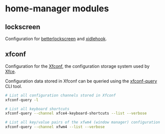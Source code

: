 # home-manager modules

## lockscreen

Configuration for [betterlockscreen](https://github.com/betterlockscreen/betterlockscreen) and [xidlehook](https://github.com/jD91mZM2/xidlehook).

## xfconf

Configuration for the [Xfconf](https://docs.xfce.org/xfce/xfconf/start), the configuration storage system used by [Xfce](https://wiki.archlinux.org/title/xfce).

Configuration data stored in Xfconf can be queried using the [xfconf-query](https://docs.xfce.org/xfce/xfconf/xfconf-query) CLI tool.

```sh
# List all configuration channels stored in Xfconf
xfconf-query -l

# List all keyboard shortcuts
xfconf-query --channel xfce4-keyboard-shortcuts --list --verbose

# List all key/value pairs of the xfwm4 (window manager) configuration
xfconf-query --channel xfwm4 --list --verbose
```

